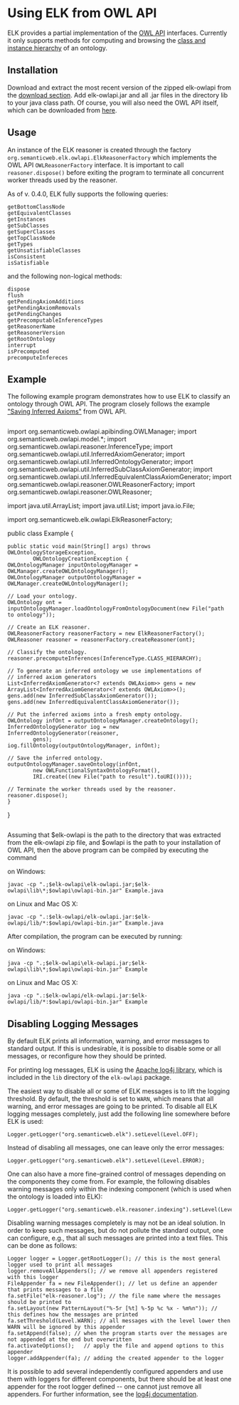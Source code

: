 # Using ELK from OWL API #

ELK provides a partial implementation of the [OWL API](http://owlapi.sourceforge.net/) interfaces. Currently it only supports methods for computing and browsing the [class and instance hierarchy](ReasoningTasks.md) of an ontology.

## Installation ##

Download and extract the most recent version of the zipped elk-owlapi from the [download section](http://code.google.com/p/elk-reasoner/downloads/list). Add elk-owlapi.jar and all .jar files in the directory lib to your java class path. Of course, you will also need the OWL API itself, which can be downloaded from [here](http://owlapi.sourceforge.net/download.html).

## Usage ##

An instance of the ELK reasoner is created through the factory `org.semanticweb.elk.owlapi.ElkReasonerFactory` which implements the OWL API `OWLReasonerFactory` interface. It is important to call `reasoner.dispose()` before exiting the program to terminate all concurrent worker threads used by the reasoner.

As of v. 0.4.0, ELK fully supports the following queries:
```
getBottomClassNode
getEquivalentClasses
getInstances
getSubClasses
getSuperClasses
getTopClassNode
getTypes
getUnsatisfiableClasses
isConsistent
isSatisfiable
```

and the following non-logical methods:
```
dispose
flush
getPendingAxiomAdditions
getPendingAxiomRemovals
getPendingChanges
getPrecomputableInferenceTypes
getReasonerName
getReasonerVersion
getRootOntology
interrupt
isPrecomputed
precomputeInfereces
```


## Example ##

The following example program demonstrates how to use ELK to classify an ontology through OWL API. The program closely follows the example ["Saving Inferred Axioms"](http://owlapi.svn.sourceforge.net/viewvc/owlapi/v3/trunk/examples/src/main/java/org/coode/owlapi/examples/Example11.java?view=markup) from OWL API.

```java

```
import org.semanticweb.owlapi.apibinding.OWLManager;
import org.semanticweb.owlapi.model.*;
import org.semanticweb.owlapi.reasoner.InferenceType;
import org.semanticweb.owlapi.util.InferredAxiomGenerator;
import org.semanticweb.owlapi.util.InferredOntologyGenerator;
import org.semanticweb.owlapi.util.InferredSubClassAxiomGenerator;
import org.semanticweb.owlapi.util.InferredEquivalentClassAxiomGenerator;
import org.semanticweb.owlapi.reasoner.OWLReasonerFactory;
import org.semanticweb.owlapi.reasoner.OWLReasoner;

import java.util.ArrayList;
import java.util.List;
import java.io.File;

import org.semanticweb.elk.owlapi.ElkReasonerFactory;

public class Example {

    public static void main(String[] args) throws OWLOntologyStorageException,
			OWLOntologyCreationException {
	OWLOntologyManager inputOntologyManager = OWLManager.createOWLOntologyManager();
	OWLOntologyManager outputOntologyManager = OWLManager.createOWLOntologyManager();

	// Load your ontology.
	OWLOntology ont = inputOntologyManager.loadOntologyFromOntologyDocument(new File("path to ontology"));

	// Create an ELK reasoner.
	OWLReasonerFactory reasonerFactory = new ElkReasonerFactory();
	OWLReasoner reasoner = reasonerFactory.createReasoner(ont);

	// Classify the ontology.
	reasoner.precomputeInferences(InferenceType.CLASS_HIERARCHY);

	// To generate an inferred ontology we use implementations of
	// inferred axiom generators
	List<InferredAxiomGenerator<? extends OWLAxiom>> gens = new ArrayList<InferredAxiomGenerator<? extends OWLAxiom>>();
	gens.add(new InferredSubClassAxiomGenerator());
	gens.add(new InferredEquivalentClassAxiomGenerator());

	// Put the inferred axioms into a fresh empty ontology.
	OWLOntology infOnt = outputOntologyManager.createOntology();
	InferredOntologyGenerator iog = new InferredOntologyGenerator(reasoner,
			gens);
	iog.fillOntology(outputOntologyManager, infOnt);

	// Save the inferred ontology.
	outputOntologyManager.saveOntology(infOnt,
			new OWLFunctionalSyntaxOntologyFormat(),
			IRI.create((new File("path to result").toURI())));

	// Terminate the worker threads used by the reasoner.
	reasoner.dispose();
    }
}
```
```

Assuming that $elk-owlapi is the path to the directory that was extracted from the elk-owlapi zip file, and $owlapi is the path to your installation of OWL API, then the above program can be compiled by executing the command

on Windows:
```
javac -cp ".;$elk-owlapi\elk-owlapi.jar;$elk-owlapi\lib\*;$owlapi\owlapi-bin.jar" Example.java
```

on Linux and Mac OS X:
```
javac -cp ".:$elk-owlapi/elk-owlapi.jar:$elk-owlapi/lib/*:$owlapi/owlapi-bin.jar" Example.java
```

After compilation, the program can be executed by running:

on Windows:
```
java -cp ".;$elk-owlapi\elk-owlapi.jar;$elk-owlapi\lib\*;$owlapi\owlapi-bin.jar" Example
```

on Linux and Mac OS X:
```
java -cp ".:$elk-owlapi/elk-owlapi.jar:$elk-owlapi/lib/*:$owlapi/owlapi-bin.jar" Example
```


## Disabling Logging Messages ##

By default ELK prints all information, warning, and error messages to standard output. If this is undesirable, it is possible to disable some or all messages, or reconfigure how they should be printed.

For printing log messages, ELK is using the [Apache log4j library](http://logging.apache.org/log4j/1.2/), which is included in the `lib` directory of the `elk-owlapi` package.

The easiest way to disable all or some of ELK messages is to lift the logging threshold. By default, the threshold is set to `WARN`, which means that all warning, and error messages are going to be printed. To disable all ELK logging messages completely, just add the following line somewhere before ELK is used:

```
Logger.getLogger("org.semanticweb.elk").setLevel(Level.OFF);
```

Instead of disabling all messages, one can leave only the error messages:

```
Logger.getLogger("org.semanticweb.elk").setLevel(Level.ERROR);
```

One can also have a more fine-grained control of messages depending on the components they come from. For example, the following disables warning messages only within the indexing component (which is used when the ontology is loaded into ELK):

```
Logger.getLogger("org.semanticweb.elk.reasoner.indexing").setLevel(Level.ERROR);
```

Disabling warning messages completely is may not be an ideal solution. In order to keep such messages, but do not pollute the standard output, one can configure, e.g., that all such messages are printed into a text files. This can be done as follows:

```
Logger logger = Logger.getRootLogger(); // this is the most general logger used to print all messages
logger.removeAllAppenders(); // we remove all appenders registered with this logger
FileAppender fa = new FileAppender(); // let us define an appender that prints messages to a file
fa.setFile("elk-reasoner.log"); // the file name where the messages should be printed to
fa.setLayout(new PatternLayout("%-5r [%t] %-5p %c %x - %m%n")); // this defines how the messages are printed
fa.setThreshold(Level.WARN); // all messages with the level lower then WARN will be ignored by this appender
fa.setAppend(false); // when the program starts over the messages are not appended at the end but overwritten
fa.activateOptions();	// apply the file and append options to this appender
logger.addAppender(fa); // adding the created appender to the logger
```

It is possible to add several independently configured appenders and use them with loggers for different components, but there should be at least one appender for the root logger defined --  one cannot just remove all appenders. For further information, see the [log4j documentation](http://logging.apache.org/log4j/1.2/apidocs/index.html).